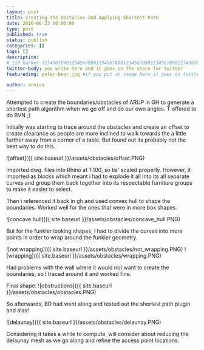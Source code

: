 ```yaml
---
layout: post
title: Creating the Obstacles and Applying Shortest Path
date: 2016-06-23 00:00:00
type: post
published: true
status: publish
categories: []
tags: []
description: 
# 110 marker 1234567890123456789012345678901234567890123456789012345678901234567890123456789012345678901234567890123456789
twitter-body: you write here and it goes on the share for twitter
featuredimg: polar-bear.jpg #if you put an image here it goes on twitter too

author: annisa
---
```


Attempted to create the boundaries/obstacles of ARUP in GH to generate a shortest path algorithm when we go off and do our own angles. T offered to do BVN ;)

Initially was starting to trace around the obstacles and create an offset to create clearance as people are more inclined to walk towards the a little further away from a corner of a table. But found out its probably not the best way to do this. 

![offset]({{ site.baseurl }}/assets/obstacles/offset.PNG)

Imported dwg. files into Rhino at 1:100, so tis' scaled properly. However, it imported as blocks which meant i had to explode it all into its all separate curves and group them back together into its respectable furniture groups to make it easier to select. 

Then i referenced it back in gh and used convex hull to shape the boundaries. Worked well for the ones that were in more box shapes. 

![concave hull]({{ site.baseurl }}/assets/obstacles/concave_hull.PNG)

But for the funkier looking shapes, I had to divide the curves into more points in order to wrap around the funkier geometry.

![not wrapping]({{ site.baseurl }}/assets/obstacles/not_wrapping.PNG)
![wrapping]({{ site.baseurl }}/assets/obstacles/wrapping.PNG)


Had problems with the wall where it would not want to create the boundaries, so I traced around it and worked fine.

Final shape:
![obstructions]({{ site.baseurl }}/assets/obstacles/obstacles.PNG)

So afterwards, BD had went along and tested out the shortest path plugin and alas!

![delaunay]({{ site.baseurl }}/assets/obstacles/delaunay.PNG)

Considering it takes a while to compute, will consider about reducing the delaunay mesh as we go along and refine the access point locations.